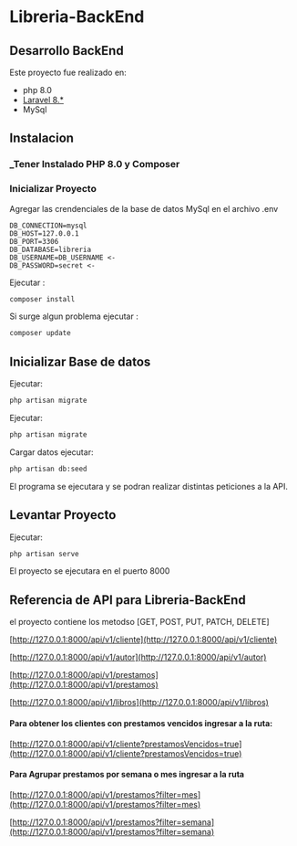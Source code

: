 # Libreria-BackEnd
## Desarrollo BackEnd

Este proyecto fue realizado en:
- php 8.0
- [Laravel 8.*](https://laravel.com/) 
- MySql

## Instalacion


### _Tener Instalado PHP 8.0 y Composer



### Inicializar Proyecto
Agregar las crendenciales de la base de datos MySql en el archivo .env 
```
DB_CONNECTION=mysql
DB_HOST=127.0.0.1
DB_PORT=3306
DB_DATABASE=libreria
DB_USERNAME=DB_USERNAME <-
DB_PASSWORD=secret <-
```
Ejecutar :
```bash
composer install  
```
Si surge algun problema ejecutar :
```bash
composer update  
```

## Inicializar Base de datos

Ejecutar:
```bash
php artisan migrate

```

Ejecutar:
```bash
php artisan migrate
```

Cargar datos ejecutar:

```bash
php artisan db:seed
```

El programa se ejecutara y se podran realizar distintas peticiones a la API.

## Levantar Proyecto

Ejecutar:
```bash
php artisan serve  
```
El proyecto se ejecutara en el puerto 8000

## Referencia de API para Libreria-BackEnd
el proyecto contiene los metodso [GET, POST, PUT, PATCH, DELETE]


[http://127.0.0.1:8000/api/v1/cliente](http://127.0.0.1:8000/api/v1/cliente) 


[http://127.0.0.1:8000/api/v1/autor](http://127.0.0.1:8000/api/v1/autor) 

[http://127.0.0.1:8000/api/v1/prestamos](http://127.0.0.1:8000/api/v1/prestamos) 

[http://127.0.0.1:8000/api/v1/libros](http://127.0.0.1:8000/api/v1/libros) 

#### Para obtener los clientes con prestamos vencidos ingresar a la ruta:


[http://127.0.0.1:8000/api/v1/cliente?prestamosVencidos=true](http://127.0.0.1:8000/api/v1/cliente?prestamosVencidos=true) 

#### Para Agrupar prestamos por semana o mes ingresar a la ruta

[http://127.0.0.1:8000/api/v1/prestamos?filter=mes](http://127.0.0.1:8000/api/v1/prestamos?filter=mes) 

[http://127.0.0.1:8000/api/v1/prestamos?filter=semana](http://127.0.0.1:8000/api/v1/prestamos?filter=semana) 




